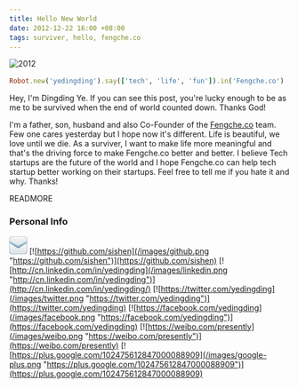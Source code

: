 ```yaml
---
title: Hello New World
date: 2012-12-22 16:00 +08:00
tags: surviver, hello, fengche.co
---
```


![2012](hello-new-world/2012-movie.jpg "2012")

```ruby
Robot.new('yedingding').say(['tech', 'life', 'fun']).in('Fengche.co')
```

Hey, I'm Dingding Ye. If you can see this post, you're lucky enough to be as
me to be survived when the end of world counted down. Thanks God!

I'm a father, son, husband and also Co-Founder of the
[Fengche.co](https://fengcheco.com) team. Few one cares yesterday but
I hope now it's different. Life is beautiful, we love until we die. As
a surviver, I want to make life more meaningful and that's the driving
force to make Fengche.co better and better. I believe Tech startups
are the future of the world and I hope Fengche.co can help tech
startup better working on their startups. Feel free to tell me if you
hate it and why. Thanks!

READMORE

### Personal Info

[![yedingding@gmail.com](/images/email.png "yedingding@gmail.com")](mailto:yedingding@gmail.com)
[![https://github.com/sishen](/images/github.png "https://github.com/sishen")](https://github.com/sishen)
[![http://cn.linkedin.com/in/yedingding](/images/linkedin.png "http://cn.linkedin.com/in/yedingding")](http://cn.linkedin.com/in/yedingding/)
[![https://twitter.com/yedingding](/images/twitter.png "https://twitter.com/yedingding")](https://twitter.com/yedingding)
[![https://facebook.com/yedingding](/images/facebook.png "https://facebook.com/yedingding")](https://facebook.com/yedingding)
[![https://weibo.com/presently](/images/weibo.png "https://weibo.com/presently")](https://weibo.com/presently)
[![https://plus.google.com/102475612847000088909](/images/google-plus.png "https://plus.google.com/102475612847000088909")](https://plus.google.com/102475612847000088909)
